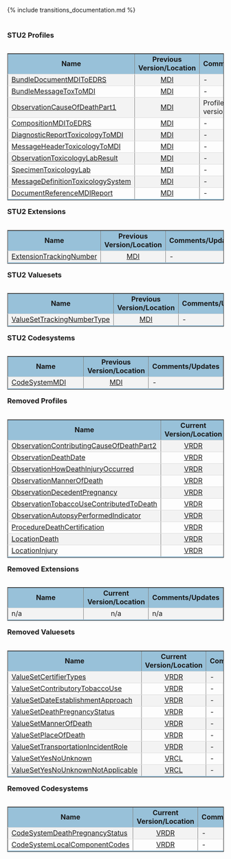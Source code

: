 <style>
    table.style1 { 
        border-collapse: collapse; 
        width: 100%; 
        table-layout: fixed;
    }  
    table.style1 tbody tr {
        border-bottom: 1px solid #dddddd;
    } 
    table.style1 tbody tr:nth-of-type(even) { 
        background-color: #f3f3f3; 
    } 
    table.style1 tbody tr:last-of-type {
        border-bottom: 2px solid #98c1d9;
    }
    table.style1 td:first-of-type {
        text-align: left;
    }
    table.style1 td:nth-of-type(2) {
        text-align: center;
    }
    table.style1 td:nth-of-type(3) {
        text-align: left;
    }
</style>
{% include transitions_documentation.md %}
<br/><br/>

### STU2 Profiles

<table align='left' border='1' class='style1' cellpadding='1' cellspacing='1'>
<tbody>
<tr>
<td style='background-color:#98c1d9; text-align: center; width: 37%;'><b>Name</b></td>
<td style='background-color:#98c1d9; text-align: center; width: 20%;'><b>Previous Version/Location</b></td>
<td style='background-color:#98c1d9; text-align: center;'><b>Comments/Updates</b></td>
</tr>
<tr><td> <a href='https://build.fhir.org/ig/nightingaleproject/vital_records_sandbox_ig/StructureDefinition-Bundle-document-mdi-to-edrs.html'>BundleDocumentMDIToEDRS</a> </td><td><a href='http://hl7.org/fhir/us/mdi/STU1.1/StructureDefinition-Bundle-document-mdi-and-edrs.html'>MDI</a> </td><td>-</td></tr>
<tr><td> <a href='https://build.fhir.org/ig/nightingaleproject/vital_records_sandbox_ig/StructureDefinition-Bundle-message-tox-to-mdi.html'>BundleMessageToxToMDI</a> </td><td><a href='http://hl7.org/fhir/us/mdi/STU1.1/StructureDefinition-Bundle-message-tox-to-mdi.html'>MDI</a> </td><td>-</td></tr>
<tr><td> <a href='https://build.fhir.org/ig/nightingaleproject/vital_records_sandbox_ig/StructureDefinition-Observation-mdi-cause-of-death-part1.html'>ObservationCauseOfDeathPart1</a> </td><td><a href='http://hl7.org/fhir/us/mdi/STU1.1/StructureDefinition-vrdr-cause-of-death-part1.html'>MDI</a> </td><td>Profile of <a href='StructureDefinition-vrdr-cause-of-death-part1.html'>VRDR</a> version</td></tr>
<tr><td> <a href='https://build.fhir.org/ig/nightingaleproject/vital_records_sandbox_ig/StructureDefinition-Composition-mdi-to-edrs.html'>CompositionMDIToEDRS</a> </td><td><a href='http://hl7.org/fhir/us/mdi/STU1.1/StructureDefinition-Composition-mdi-and-edrs.html'>MDI</a> </td><td>-</td></tr>
<tr><td> <a href='https://build.fhir.org/ig/nightingaleproject/vital_records_sandbox_ig/StructureDefinition-DiagnosticReport-toxicology-to-mdi.html'>DiagnosticReportToxicologyToMDI</a> </td><td><a href='http://hl7.org/fhir/us/mdi/STU1.1/StructureDefinition-DiagnosticReport-toxicology-to-mdi.html'>MDI</a> </td><td>-</td></tr>
<tr><td> <a href='https://build.fhir.org/ig/nightingaleproject/vital_records_sandbox_ig/StructureDefinition-MessageHeader-toxicology-to-mdi.html'>MessageHeaderToxicologyToMDI</a> </td><td><a href='http://hl7.org/fhir/us/mdi/STU1.1/StructureDefinition-MessageHeader-toxicology-to-mdi.html'>MDI</a> </td><td>-</td></tr>
<tr><td> <a href='https://build.fhir.org/ig/nightingaleproject/vital_records_sandbox_ig/StructureDefinition-Observation-toxicology-lab-result.html'>ObservationToxicologyLabResult</a> </td><td><a href='http://hl7.org/fhir/us/mdi/STU1.1/StructureDefinition-Observation-toxicology-lab-result.html'>MDI</a> </td><td>-</td></tr>
<tr><td> <a href='https://build.fhir.org/ig/nightingaleproject/vital_records_sandbox_ig/StructureDefinition-Specimen-toxicology-lab.html'>SpecimenToxicologyLab</a> </td><td><a href='http://hl7.org/fhir/us/mdi/STU1.1/StructureDefinition-Specimen-toxicology-lab.html'>MDI</a> </td><td>-</td></tr>
<tr><td> <a href='https://build.fhir.org/ig/nightingaleproject/vital_records_sandbox_ig/MessageDefinition-MessageDefinition-toxicology-system.html'>MessageDefinitionToxicologySystem</a> </td><td><a href='http://hl7.org/fhir/us/mdi/STU1.1/MessageDefinition-MessageDefinition-toxicology-system.html'>MDI</a> </td><td>-</td></tr>
<tr><td> <a href='https://build.fhir.org/ig/nightingaleproject/vital_records_sandbox_ig/StructureDefinition-DocumentReference-mdi-reportm.html'>DocumentReferenceMDIReport</a> </td><td><a href='http://hl7.org/fhir/us/mdi/STU1.1/StructureDefinition-DocumentReference-mdi-report.html'>MDI</a> </td><td>-</td></tr>
</tbody>
</table>


### STU2 Extensions

<table align='left' border='1' class='style1' cellpadding='1' cellspacing='1'>
<tbody>
<tr>
<td style='background-color:#98c1d9; text-align: center; width: 37%;'><b>Name</b></td>
<td style='background-color:#98c1d9; text-align: center; width: 20%;'><b>Previous Version/Location</b></td>
<td style='background-color:#98c1d9; text-align: center;'><b>Comments/Updates</b></td>
</tr>
<tr><td> <a href='https://build.fhir.org/ig/nightingaleproject/vital_records_sandbox_ig/StructureDefinition-Extension-tracking-number.html'>ExtensionTrackingNumber</a> </td><td><a href='http://hl7.org/fhir/us/mdi/STU1.1/StructureDefinition-Extension-tracking-number.html'>MDI</a> </td><td>-</td></tr>
</tbody>
</table>


### STU2 Valuesets

<table align='left' border='1' class='style1' cellpadding='1' cellspacing='1'>
<tbody>
<tr>
<td style='background-color:#98c1d9; text-align: center; width: 37%;'><b>Name</b></td>
<td style='background-color:#98c1d9; text-align: center; width: 20%;'><b>Previous Version/Location</b></td>
<td style='background-color:#98c1d9; text-align: center;'><b>Comments/Updates</b></td>
</tr>
<tr><td> <a href='https://build.fhir.org/ig/nightingaleproject/vital_records_sandbox_ig/ValueSet-ValueSet-tracking-number-type.html'>ValueSetTrackingNumberType</a> </td><td><a href='http://hl7.org/fhir/us/mdi/STU1.1/ValueSet-ValueSet-tracking-number-type.html'>MDI</a> </td><td>-</td></tr>
</tbody>
</table>


### STU2 Codesystems

<table align='left' border='1' class='style1' cellpadding='1' cellspacing='1'>
<tbody>
<tr>
<td style='background-color:#98c1d9; text-align: center; width: 37%;'><b>Name</b></td>
<td style='background-color:#98c1d9; text-align: center; width: 20%;'><b>Previous Version/Location</b></td>
<td style='background-color:#98c1d9; text-align: center;'><b>Comments/Updates</b></td>
</tr>
<tr><td> <a href='https://build.fhir.org/ig/nightingaleproject/vital_records_sandbox_ig/CodeSystem-CodeSystem-vr-codes.html'>CodeSystemMDI</a> </td><td><a href='http://hl7.org/fhir/us/mdi/STU1.1/CodeSystem-CodeSystem-mdi-codes.html'>MDI</a> </td><td>-</td></tr>
</tbody>
</table>


### Removed Profiles

<table align='left' border='1' class='style1' cellpadding='1' cellspacing='1'>
<tbody>
<tr>
<td style='background-color:#98c1d9; text-align: center; width: 37%;'><b>Name</b></td>
<td style='background-color:#98c1d9; text-align: center; width: 20%;'><b>Current Version/Location</b></td>
<td style='background-color:#98c1d9; text-align: center;'><b>Comments/Updates</b></td>
</tr>

<tr><td> <a href='http://hl7.org/fhir/us/mdi/STU1.1/StructureDefinition-Observation-contributing-cause-of-death-part2.html'>ObservationContributingCauseOfDeathPart2</a> </td><td><a href='https://build.fhir.org/ig/nightingaleproject/vital_records_sandbox_ig/StructureDefinition-vrdr-cause-of-death-part2'>VRDR</a> </td><td>-</td></tr>
<tr><td> <a href='http://hl7.org/fhir/us/mdi/STU1.1/StructureDefinition-Observation-death-date.html'>ObservationDeathDate</a> </td><td><a href='https://build.fhir.org/ig/nightingaleproject/vital_records_sandbox_ig/StructureDefinition-vrdr-death-date'>VRDR</a> </td><td>-</td></tr>
<tr><td> <a href='http://hl7.org/fhir/us/mdi/STU1.1/StructureDefinition-Observation-how-death-injury-occurred.html'>ObservationHowDeathInjuryOccurred</a> </td><td><a href='https://build.fhir.org/ig/nightingaleproject/vital_records_sandbox_ig/StructureDefinition-vrdr-injury-incident'>VRDR</a> </td><td>-</td></tr>
<tr><td> <a href='http://hl7.org/fhir/us/mdi/STU1.1/StructureDefinition-Observation-manner-of-death.html'>ObservationMannerOfDeath</a> </td><td><a href='https://build.fhir.org/ig/nightingaleproject/vital_records_sandbox_ig/StructureDefinition-vrdr-manner-of-death'>VRDR</a> </td><td>-</td></tr>
<tr><td> <a href='http://hl7.org/fhir/us/mdi/STU1.1/StructureDefinition-Observation-decedent-pregnancy.html'>ObservationDecedentPregnancy</a> </td><td><a href='https://build.fhir.org/ig/nightingaleproject/vital_records_sandbox_ig/StructureDefinition-vrdr-decedent-pregnancy-status'>VRDR</a> </td><td>-</td></tr>
<tr><td> <a href='http://hl7.org/fhir/us/mdi/STU1.1/StructureDefinition-Observation-tobacco-use-contributed-to-death.html'>ObservationTobaccoUseContributedToDeath</a> </td><td><a href='https://build.fhir.org/ig/nightingaleproject/vital_records_sandbox_ig/ValueSet-vrdr-contributory-tobacco-use-vs.html'>VRDR</a> </td><td>-</td></tr>
<tr><td> <a href='http://hl7.org/fhir/us/mdi/STU1.1/StructureDefinition-Observation-autopsy-performed-indicator.html'>ObservationAutopsyPerformedIndicator</a> </td><td><a href='https://build.fhir.org/ig/nightingaleproject/vital_records_sandbox_ig/StructureDefinition-vrdr-autopsy-performed-indicator'>VRDR</a> </td><td>-</td></tr>
<tr><td> <a href='http://hl7.org/fhir/us/mdi/STU1.1/StructureDefinition-Procedure-death-certification.html'>ProcedureDeathCertification</a> </td><td><a href='https://build.fhir.org/ig/nightingaleproject/vital_records_sandbox_ig/StructureDefinition-vrdr-death-certification'>VRDR</a> </td><td>-</td></tr>
<tr><td> <a href='http://hl7.org/fhir/us/mdi/STU1.1/StructureDefinition-Location-death.html'>LocationDeath</a> </td><td><a href='https://build.fhir.org/ig/nightingaleproject/vital_records_sandbox_ig/StructureDefinition-vrdr-death-location'>VRDR</a> </td><td>-</td></tr>
<tr><td> <a href='http://hl7.org/fhir/us/mdi/STU1.1/StructureDefinition-Location-injury.html'>LocationInjury</a> </td><td><a href='https://build.fhir.org/ig/nightingaleproject/vital_records_sandbox_ig/StructureDefinition-vrdr-manner-of-death'>VRDR</a> </td><td>-</td></tr>
</tbody>
</table>


### Removed Extensions

<table align='left' border='1' class='style1' cellpadding='1' cellspacing='1'>
<tbody>
<tr>
<td style='background-color:#98c1d9; text-align: center; width: 37%;'><b>Name</b></td>
<td style='background-color:#98c1d9; text-align: center; width: 20%;'><b>Current Version/Location</b></td>
<td style='background-color:#98c1d9; text-align: center;'><b>Comments/Updates</b></td>
</tr>
<tr><td> n/a</td><td>n/a</td><td> n/a </td></tr>
</tbody>
</table>


### Removed Valuesets

<table align='left' border='1' class='style1' cellpadding='1' cellspacing='1'>
<tbody>
<tr>
<td style='background-color:#98c1d9; text-align: center; width: 37%;'><b>Name</b></td>
<td style='background-color:#98c1d9; text-align: center; width: 20%;'><b>Current Version/Location</b></td>
<td style='background-color:#98c1d9; text-align: center;'><b>Comments/Updates</b></td>
</tr>
<tr><td> <a href='http://hl7.org/fhir/us/mdi/ValueSet/ValueSet-certifier-types'>ValueSetCertifierTypes</a> </td><td><a href='https://build.fhir.org/ig/nightingaleproject/vital_records_sandbox_ig/ValueSet-vrdr-certifier-types-vs'>VRDR</a> </td><td>-</td></tr>
<tr><td> <a href='http://hl7.org/fhir/us/mdi/ValueSet/ValueSet-contributory-tobacco-use'>ValueSetContributoryTobaccoUse</a> </td><td><a href='https://build.fhir.org/ig/nightingaleproject/vital_records_sandbox_ig/ValueSet-vrdr-contributory-tobacco-use-vs'>VRDR</a> </td><td>-</td></tr>
<tr><td> <a href='http://hl7.org/fhir/us/mdi/ValueSet/ValueSet-date-establishment-approach'>ValueSetDateEstablishmentApproach</a> </td><td><a href='https://build.fhir.org/ig/nightingaleproject/vital_records_sandbox_ig/ValueSet-vrdr-date-of-death-determination-methods-vs'>VRDR</a> </td><td>-</td></tr>
<tr><td> <a href='http://hl7.org/fhir/us/mdi/ValueSet/ValueSet-death-pregnancy-status'>ValueSetDeathPregnancyStatus</a> </td><td><a href='https://build.fhir.org/ig/nightingaleproject/vital_records_sandbox_ig/ValueSet-ValueSet-death-pregnancy-status'>VRDR</a> </td><td>-</td></tr>
<tr><td> <a href='http://hl7.org/fhir/us/mdi/ValueSet/ValueSet-manner-of-death'>ValueSetMannerOfDeath</a> </td><td><a href='https://build.fhir.org/ig/nightingaleproject/vital_records_sandbox_ig/ValueSet-vrdr-manner-of-death-vs'>VRDR</a> </td><td>-</td></tr>
<tr><td> <a href='http://hl7.org/fhir/us/mdi/STU1.1/ValueSet-ValueSet-place-of-death.html'>ValueSetPlaceOfDeath</a> </td><td><a href='https://build.fhir.org/ig/nightingaleproject/vital_records_sandbox_ig/ValueSet-vrdr-place-of-death-vs'>VRDR</a> </td><td>-</td></tr>
<tr><td> <a href='http://hl7.org/fhir/us/mdi/STU1.1/ValueSet-ValueSet-transportation-incident-role.html'>ValueSetTransportationIncidentRole</a> </td><td><a href='https://build.fhir.org/ig/nightingaleproject/vital_records_sandbox_ig/ValueSet-vrdr-transportation-incident-role-vs'>VRDR</a> </td><td>-</td></tr>
<tr><td> <a href='http://hl7.org/fhir/us/mdi/ValueSet/ValueSet-yes-no-unknown'>ValueSetYesNoUnknown</a> </td><td><a href='http://build.fhir.org/ig/HL7/vr-common-library/ValueSet-ValueSet-yes-no-unknown-vr.html'>VRCL</a> </td><td>-</td></tr>
<tr><td> <a href='http://hl7.org/fhir/us/mdi/ValueSet/ValueSet-yes-no-unknown-not-applicable'>ValueSetYesNoUnknownNotApplicable</a> </td><td><a href='http://build.fhir.org/ig/HL7/vr-common-library/ValueSet-ValueSet-yes-no-not-applicable-vr.html'>VRCL</a> </td><td>-</td></tr>
</tbody>
</table>


### Removed Codesystems

<table align='left' border='1' class='style1' cellpadding='1' cellspacing='1'>
<tbody>
<tr>
<td style='background-color:#98c1d9; text-align: center; width: 37%;'><b>Name</b></td>
<td style='background-color:#98c1d9; text-align: center; width: 20%;'><b>Current Version/Location</b></td>
<td style='background-color:#98c1d9; text-align: center;'><b>Comments/Updates</b></td>
</tr>
<tr><td> <a href='http://hl7.org/fhir/us/mdi/CodeSystem/CodeSystem-death-pregnancy-status'>CodeSystemDeathPregnancyStatus</a> </td><td><a href='https://build.fhir.org/ig/nightingaleproject/vital_records_sandbox_ig/CodeSystem-CodeSystem-death-pregnancy-status'>VRDR</a> </td><td>-</td></tr>
<tr><td> <a href='http://hl7.org/fhir/us/mdi/CodeSystem/CodeSystem-local-component-codes'>CodeSystemLocalComponentCodes</a> </td><td><a href='https://build.fhir.org/ig/nightingaleproject/vital_records_sandbox_ig/CodeSystem-vrdr-component-cs'>VRDR</a> </td><td>-</td></tr>
</tbody>
</table>


